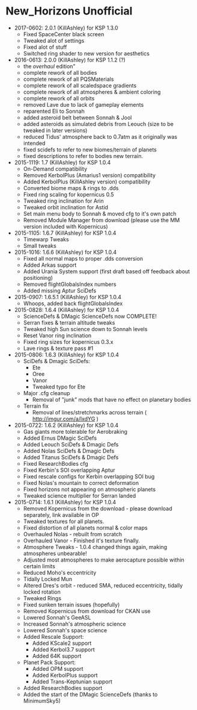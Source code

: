 # New_Horizons Unofficial

* 2017-0602: 2.0.1 (KillAshley) for KSP 1.3.0
	+ Fixed SpaceCenter black screen
	+ Tweaked alot of settings
	+ Fixed alot of stuff
	+ Switched ring shader to new version for aesthetics
* 2016-0613: 2.0.0 (KillAshley) for KSP 1.1.2 (?)
	+ the _overhaul_ edition"
	+ complete rework of all bodies
	+ complete rework of all PQSMaterials
	+ complete rework of all scaledspace gradients
	+ complete rework of all atmospheres & ambient coloring
	+ complete rework of all orbits
	+ removed Lave due to lack of gameplay elements
	+ reparented Eli to Sonnah
	+ added asteroid belt between Sonnah & Jool
	+ added asteroids as simulated debris from Leouch (size to be tweaked in later versions)
	+ reduced Tidus' atmosphere back to 0.7atm as it originally was intended
	+ fixed scidefs to refer to new biomes/terrain of planets
	+ fixed descriptions to refer to bodies new terrain.
* 2015-1119: 1.7 (KillAshley) for KSP 1.0.4
	+ On-Demand compatibility
	+ Removed KerbolPlus (Amarius1 version) compatibility
	+ Added KerbolPlus (KillAshley version) compatibility
	+ Converted biome maps & rings to .dds
	+ Fixed ring scaling for kopernicus 0.5
	+ Tweaked ring inclination for Arin
	+ Tweaked orbit inclination for Astid
	+ Set main menu body to Sonnah & moved cfg to it's own patch
	+ Removed Module Manager from download (please use the MM version included with Kopernicus)
* 2015-1105: 1.6.7 (KillAshley) for KSP 1.0.4
	+ Timewarp Tweaks
	+ Small tweaks
* 2015-1016: 1.6.6 (KillAshley) for KSP 1.0.4
	+ Fixed all normal maps to proper .dds conversion
	+ Added Arkas support
	+ Added Urania System support (first draft based off feedback about positioning)
	+ Removed flightGlobalsIndex numbers
	+ Added missing Aptur SciDefs
* 2015-0907: 1.6.5.1 (KillAshley) for KSP 1.0.4
	+ Whoops, added back flightGlobalsIndex
* 2015-0828: 1.6.4 (KillAshley) for KSP 1.0.4
	+ ScienceDefs & DMagic ScienceDefs now COMPLETE!
	+ Serran fixes & terrain altitude tweaks
	+ Tweaked high Sun science down to Sonnah levels
	+ Reset Vanor ring inclination
	+ Fixed ring sizes for kopernicus 0.3.x
	+ Lave rings & texture pass #1
* 2015-0806: 1.6.3 (KillAshley) for KSP 1.0.4
	+ SciDefs & Dmagic SciDefs:
		- Ete
		- Oree
		- Vanor
		- Tweaked typo for Ete
	+ Major .cfg cleanup
		- Removal of "junk" mods that have no effect on planetary bodies
	+ Terrain fix
		- Removal of lines/stretchmarks across terrain ( http://imgur.com/a/lxdYG )
* 2015-0722: 1.6.2 (KillAshley) for KSP 1.0.4
	+ Gas giants more tolerable for Aerobraking
	+ Added Ernus DMagic SciDefs
	+ Added Leouch SciDefs & Dmagic Defs
	+ Added Nolas SciDefs & Dmagic Defs
	+ Added Titanus SciDefs & Dmagic Defs
	+ Fixed ResearchBodies cfg
	+ Fixed Kerbin's SOI overlapping Aptur
	+ Fixed rescale configs for Kerbin overlapping SOI bug
	+ Fixed Nolas's mountain to correct deformation
	+ Fixed horizons not appearing on atmospheric planets
	+ Tweaked science multiplier for Serran landed
* 2015-0714: 1.6.1 (KillAshley) for KSP 1.0.4
	+ Removed Kopernicus from the download - please download separately, link available in OP
	+ Tweaked textures for all planets.
	+ Fixed distortion of all planets normal & color maps
	+ Overhauled Nolas - rebuilt from scratch
	+ Overhauled Vanor - Finished it's texture finally.
	+ Atmosphere Tweaks - 1.0.4 changed things again, making atmospheres unbearable!
	+ Adjusted most atmospheres to make aerocapture possible within certain limits
	+ Reduced Moho's eccentricity
	+ Tidally Locked Mun
	+ Altered Dres's orbit - reduced SMA, reduced eccentricity, tidally locked rotation
	+ Tweaked Rings
	+ Fixed sunken terrain issues (hopefully)
	+ Removed Kopernicus from download for CKAN use
	+ Lowered Sonnah's GeeASL
	+ Increased Sonnah's atmospheric science
	+ Lowered Sonnah's space science
	+ Added Rescale Support:
		- Added KScale2 support
		- Added Kerbol3.7 support
		- Added 64K support
	+ Planet Pack Support:
		- Added OPM support
		- Added KerbolPlus support
		- Added Trans-Keptunian support
	+ Added ResearchBodies support
	+ Added the start of the DMagic ScienceDefs (thanks to MinimumSky5)

